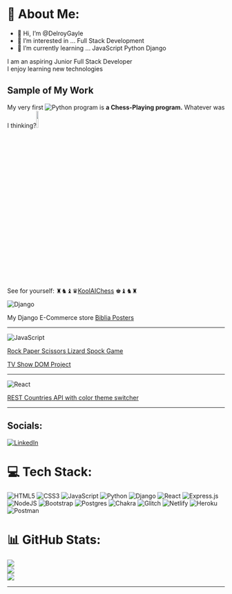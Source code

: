 <!---
DelroyGayle/DelroyGayle is a ✨ special ✨ repository because its `README.md` (this file) appears on your GitHub profile.
You can click the Preview link to take a look at your changes.
--->

# 💫 About Me:
- 👋 Hi, I’m @DelroyGayle
- 👀 I’m interested in ... Full Stack Development
- 🌱 I’m currently learning ... JavaScript Python Django

<p></p>
I am an aspiring Junior Full Stack Developer<br>I enjoy learning new technologies<p>  

## Sample of My Work

My very first ![Python](https://img.shields.io/badge/python-3670A0?style=for-the-badge&logo=python&logoColor=ffdd54) program is **a Chess-Playing program.** Whatever was I thinking?<img src="https://user-images.githubusercontent.com/74038190/216658117-5a5c9ab7-7319-4ffa-9e64-79d6bf0fb8d1.gif" width="10%"/><br><br> See for yourself: ♜♞♝♛[KoolAIChess](https://github.com/DelroyGayle/KoolAIChess) ♚♝♞♜

![Django](https://img.shields.io/badge/django-%23092E20.svg?style=for-the-badge&logo=django&logoColor=white)

My Django E-Commerce store [Biblia Posters](https://github.com/DelroyGayle/Biblia-Posters-PP5)

<hr>

![JavaScript](https://img.shields.io/badge/javascript-%23323330.svg?style=for-the-badge&logo=javascript&logoColor=%23F7DF1E) 

[Rock Paper Scissors Lizard Spock Game](https://github.com/DelroyGayle/RockPaperScissorsLizardSpock)

[TV Show DOM Project](https://github.com/DelroyGayle/tv-show-dom-project/)

<hr>

![React](https://img.shields.io/badge/react-%2320232a.svg?style=for-the-badge&logo=react&logoColor=%2361DAFB)

[REST Countries API with color theme switcher](https://github.com/DelroyGayle/countries-react/)

<hr>

## Socials:
[![LinkedIn](https://img.shields.io/badge/LinkedIn-%230077B5.svg?logo=linkedin&logoColor=white)](https://linkedin.com/in/www.linkedin.com/in/delroy-gayle) 

# 💻 Tech Stack:
![HTML5](https://img.shields.io/badge/html5-%23E34F26.svg?style=for-the-badge&logo=html5&logoColor=white) ![CSS3](https://img.shields.io/badge/css3-%231572B6.svg?style=for-the-badge&logo=css3&logoColor=white) ![JavaScript](https://img.shields.io/badge/javascript-%23323330.svg?style=for-the-badge&logo=javascript&logoColor=%23F7DF1E) ![Python](https://img.shields.io/badge/python-3670A0?style=for-the-badge&logo=python&logoColor=ffdd54) ![Django](https://img.shields.io/badge/django-%23092E20.svg?style=for-the-badge&logo=django&logoColor=white) ![React](https://img.shields.io/badge/react-%2320232a.svg?style=for-the-badge&logo=react&logoColor=%2361DAFB) ![Express.js](https://img.shields.io/badge/express.js-%23404d59.svg?style=for-the-badge&logo=express&logoColor=%2361DAFB) ![NodeJS](https://img.shields.io/badge/node.js-6DA55F?style=for-the-badge&logo=node.js&logoColor=white) ![Bootstrap](https://img.shields.io/badge/bootstrap-%23563D7C.svg?style=for-the-badge&logo=bootstrap&logoColor=white) ![Postgres](https://img.shields.io/badge/postgres-%23316192.svg?style=for-the-badge&logo=postgresql&logoColor=white) ![Chakra](https://img.shields.io/badge/chakra-%234ED1C5.svg?style=for-the-badge&logo=chakraui&logoColor=white) ![Glitch](https://img.shields.io/badge/glitch-%233333FF.svg?style=for-the-badge&logo=glitch&logoColor=white) ![Netlify](https://img.shields.io/badge/netlify-%23000000.svg?style=for-the-badge&logo=netlify&logoColor=#00C7B7) ![Heroku](https://img.shields.io/badge/heroku-%23430098.svg?style=for-the-badge&logo=heroku&logoColor=white) ![Postman](https://img.shields.io/badge/Postman-FF6C37?style=for-the-badge&logo=postman&logoColor=white)
# 📊 GitHub Stats:
![](https://github-readme-stats.vercel.app/api?username=DelroyGayle&theme=react&hide_border=false&include_all_commits=false&count_private=false)<br/>
![](https://github-readme-streak-stats.herokuapp.com/?user=DelroyGayle&theme=react&hide_border=false)<br/>
![](https://github-readme-stats.vercel.app/api/top-langs/?username=DelroyGayle&theme=react&hide_border=false&include_all_commits=false&count_private=false&layout=compact)

---


<!-- Proudly created with GPRM ( https://gprm.itsvg.in ) -->
